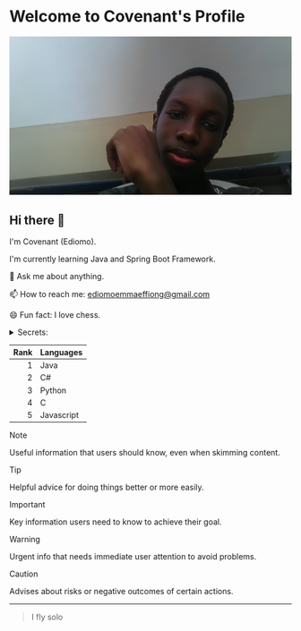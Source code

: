 # Welcome to Covenant's Profile

<picture>
 <source media="(prefers-color-scheme: dark)" srcset="https://raw.githubusercontent.com/ediomoeffiong/ediomoeffiong/main/E.jpg">
 <source media="(prefers-color-scheme: light)" srcset="https://raw.githubusercontent.com/ediomoeffiong/ediomoeffiong/main/E.jpg">
 <img alt="A picture of Ediomo Effiong (Covenant)" src="https://raw.githubusercontent.com/ediomoeffiong/ediomoeffiong/main/E.jpg">
</picture>

## Hi there 👋

I'm Covenant (Ediomo).

I'm currently learning Java and Spring Boot Framework.

💬 Ask me about anything.

📫 How to reach me: ediomoemmaeffiong@gmail.com

😄 Fun fact: I love chess.

<details>
<summary>Secrets: </summary>
Nothing to see here 😅
</details>

<!-- <details open>Nothing</details> -->

| Rank | Languages                        |
|-----:|----------------------------------|
|     1| Java                             |
|     2| C#                               |
|     3| Python                           |
|     4| C                                |
|     5| Javascript                       |

> [!NOTE]
> Useful information that users should know, even when skimming content.

> [!TIP]
> Helpful advice for doing things better or more easily.

> [!IMPORTANT]
> Key information users need to know to achieve their goal.

> [!WARNING]
> Urgent info that needs immediate user attention to avoid problems.

> [!CAUTION]
> Advises about risks or negative outcomes of certain actions.
> 
---

> I fly solo
